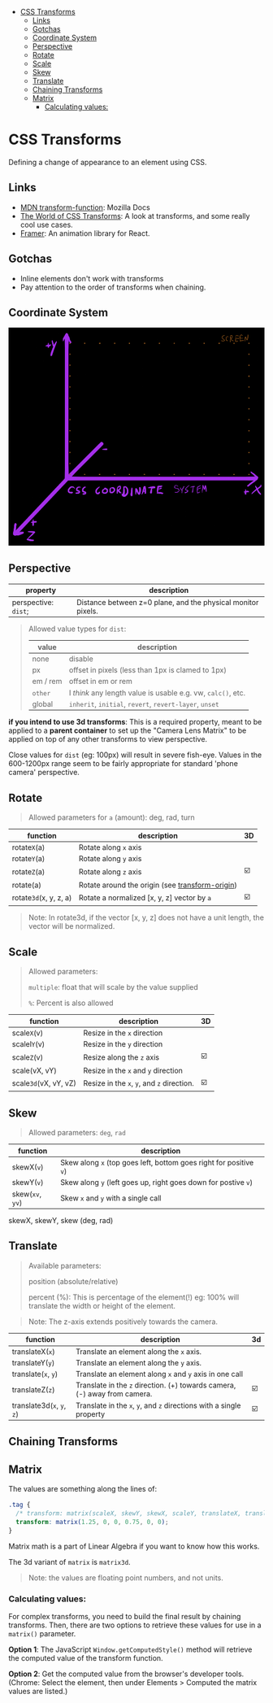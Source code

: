 - [CSS Transforms](#css-transforms)
  - [Links](#links)
  - [Gotchas](#gotchas)
  - [Coordinate System](#coordinate-system)
  - [Perspective](#perspective)
  - [Rotate](#rotate)
  - [Scale](#scale)
  - [Skew](#skew)
  - [Translate](#translate)
  - [Chaining Transforms](#chaining-transforms)
  - [Matrix](#matrix)
    - [Calculating values:](#calculating-values)

# CSS Transforms

Defining a change of appearance to an element using CSS.

## Links

- [MDN transform-function](https://developer.mozilla.org/en-US/docs/Web/CSS/transform-function): Mozilla Docs
- [The World of CSS Transforms](https://www.joshwcomeau.com/css/transforms/): A look at transforms, and some really cool use cases.
- [Framer](https://www.framer.com/motion/): An animation library for React.

## Gotchas

- Inline elements don't work with transforms
- Pay attention to the order of transforms when chaining.

## Coordinate System

![CSS Coordinate System](../_images-for-notes/css-coordinate-system.png)

## Perspective

| property             | description                                                  |
| -------------------- | ------------------------------------------------------------ |
| perspective: `dist`; | Distance between z=0 plane, and the physical monitor pixels. |

> Allowed value types for `dist`:
>
> | value    | description                                                  |
> | -------- | ------------------------------------------------------------ |
> | none     | disable                                                      |
> | px       | offset in pixels (less than 1px is clamed to 1px)            |
> | em / rem | offset in em or rem                                          |
> | `other`  | I _think_ any length value is usable e.g. vw, `calc()`, etc. |
> | global   | `inherit`, `initial`, `revert`, `revert-layer`, `unset`      |

**if you intend to use 3d transforms**: This is a required property, meant to be applied to a **parent container** to set up the "Camera Lens Matrix" to be applied on top of any other transforms to view perspective.

Close values for `dist` (eg: 100px) will result in severe fish-eye. Values in the 600-1200px range seem to be fairly appropriate for standard 'phone camera' perspective.

## Rotate

> Allowed parameters for `a` (amount):
> deg, rad, turn

| function               | description                                                                                                          | 3D  |
| ---------------------- | -------------------------------------------------------------------------------------------------------------------- | --- |
| rotate`X`(a)           | Rotate along `x` axis                                                                                                |     |
| rotate`Y`(a)           | Rotate along `y` axis                                                                                                |     |
| rotate`Z`(a)           | Rotate along `z` axis                                                                                                | ☑️  |
| rotate(a)              | Rotate around the origin (see [transform-origin](https://developer.mozilla.org/en-US/docs/Web/CSS/transform-origin)) |
| rotate`3d`(x, y, z, a) | Rotate a normalized [x, y, z] vector by `a`                                                                          | ☑️  |

> Note: In rotate3d, if the vector [x, y, z] does not have a unit length, the vector will be normalized.

## Scale

> Allowed parameters:
>
> `multiple`: float that will scale by the value supplied
>
> `%`: Percent is also allowed

| function              | description                                | 3D  |
| --------------------- | ------------------------------------------ | --- |
| scale`X`(v)           | Resize in the `x` direction                |     |
| scalel`Y`(v)          | Resize in the `y` direction                |     |
| scale`Z`(v)           | Resize along the `z` axis                  | ☑️  |
| scale(vX, vY)         | Resize in the `x` and `y` direction        |     |
| scale`3d`(vX, vY, vZ) | Resize in the `x`, `y`, and `z` direction. | ☑️  |

## Skew

> Allowed parameters:
> `deg`, `rad`

| function         | description                                                        |
| ---------------- | ------------------------------------------------------------------ |
| skewX(`v`)       | Skew along `x` (top goes left, bottom goes right for positive `v`) |
| skewY(`v`)       | Skew along `y` (left goes up, right goes down for postive `v`)     |
| skew(`xv`, `yv`) | Skew `x` and `y` with a single call                                |

skewX, skewY, skew (deg, rad)

## Translate

> Available parameters:
>
> position (absolute/relative)
>
> percent (%): This is percentage of the element(!) eg: 100% will translate the width or height of the element.

> Note: The z-axis extends positively towards the camera.

| function                   | description                                                               | 3d  |
| -------------------------- | ------------------------------------------------------------------------- | --- |
| translateX(`x`)            | Translate an element along the `x` axis.                                  |     |
| translateY(`y`)            | Translate an element along the `y` axis.                                  |     |
| translate(`x`, `y`)        | Translate an element along `x` and `y` axis in one call                   |     |
| translateZ(`z`)            | Translate in the `z` direction. (+) towards camera, (-) away from camera. | ☑️  |
| translate3d(`x`, `y`, `z`) | Translate in the `x`, `y`, and `z` directions with a single property      | ☑️  |

## Chaining Transforms

## Matrix

The values are something along the lines of:

```css
.tag {
  /* transform: matrix(scaleX, skewY, skewX, scaleY, translateX, translateY); */
  transform: matrix(1.25, 0, 0, 0.75, 0, 0);
}
```

Matrix math is a part of Linear Algebra if you want to know how this works.

The 3d variant of `matrix` is `matrix3d`.

> Note: the values are floating point numbers, and not units.

### Calculating values:

For complex transforms, you need to build the final result by chaining transforms. Then, there are two options to retrieve these values for use in a `matrix()` parameter.

**Option 1**: The JavaScript `Window.getComputedStyle()` method will retrieve the computed value of the transform function.

**Option 2**: Get the computed value from the browser's developer tools. (Chrome: Select the element, then under Elements > Computed the matrix values are listed.)
